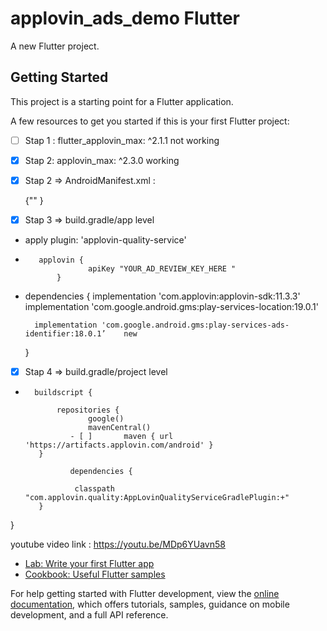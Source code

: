 # applovin_ads_demo Flutter

A new Flutter project.

## Getting Started

This project is a starting point for a Flutter application.

A few resources to get you started if this is your first Flutter project:

- [ ]  Stap 1 :    flutter_applovin_max: ^2.1.1  not working
- [x] Stap 2:    applovin_max: ^2.3.0   working 

		

- [x] Stap 2  =>  AndroidManifest.xml : 

	{"<meta-data android:name="applovin.sdk.key"
            android:value=“YOUR_SDK_KEY”/>"    }


- [x] Stap 3 => build.gradle/app level

*  apply plugin: 'applovin-quality-service'


*        applovin {
            		apiKey "YOUR_AD_REVIEW_KEY_HERE "  
    	     }


* dependencies {
  		implementation 'com.applovin:applovin-sdk:11.3.3'
 	        implementation 'com.google.android.gms:play-services-location:19.0.1'

		implementation 'com.google.android.gms:play-services-ads-identifier:18.0.1’    new
	}



- [x] Stap 4  =>   build.gradle/project level

* 		buildscript {
  			
   			 repositories {
      				google()
        			mavenCentral()
                - [ ]     	maven { url 'https://artifacts.applovin.com/android' }
   		 }

    			dependencies {
      
       			 classpath "com.applovin.quality:AppLovinQualityServiceGradlePlugin:+"
   		 }
}	

youtube video link : https://youtu.be/MDp6YUavn58

- [Lab: Write your first Flutter app](https://docs.flutter.dev/get-started/codelab)
- [Cookbook: Useful Flutter samples](https://docs.flutter.dev/cookbook)

For help getting started with Flutter development, view the
[online documentation](https://docs.flutter.dev/), which offers tutorials,
samples, guidance on mobile development, and a full API reference.
